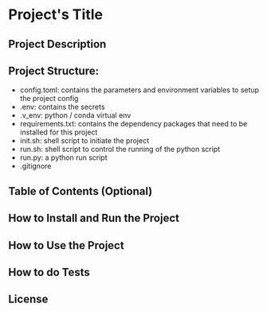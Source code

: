 # Project's Title
## Project Description
## Project Structure:
* config.toml: contains the parameters and environment variables to setup the project config
* .env: contains the secrets
* .v_env: python / conda virtual env
* requirements.txt: contains the dependency packages that need to be installed for this project
* init.sh: shell script to initiate the project
* run.sh: shell script to control the running of the python script
* run.py: a python run script
* .gitignore 
## Table of Contents (Optional)
## How to Install and Run the Project
## How to Use the Project
## How to do Tests
## License

